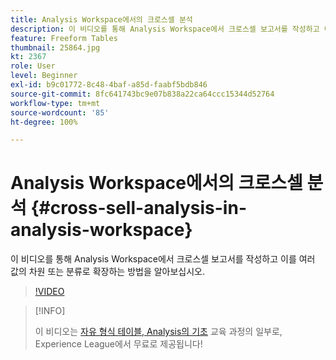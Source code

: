 ```yaml
---
title: Analysis Workspace에서의 크로스셀 분석
description: 이 비디오를 통해 Analysis Workspace에서 크로스셀 보고서를 작성하고 이를 여러 값의 차원 또는 분류로 확장하는 방법을 알아보십시오.
feature: Freeform Tables
thumbnail: 25864.jpg
kt: 2367
role: User
level: Beginner
exl-id: b9c01772-8c48-4baf-a85d-faabf5bdb846
source-git-commit: 8fc641743bc9e07b838a22ca64ccc15344d52764
workflow-type: tm+mt
source-wordcount: '85'
ht-degree: 100%

---
```


# Analysis Workspace에서의 크로스셀 분석 {#cross-sell-analysis-in-analysis-workspace}

이 비디오를 통해 Analysis Workspace에서 크로스셀 보고서를 작성하고 이를 여러 값의 차원 또는 분류로 확장하는 방법을 알아보십시오.

>[!VIDEO](https://video.tv.adobe.com/v/25864/?quality=12&learn=on)

>[!INFO]
>
> 이 비디오는 [자유 형식 테이블, Analysis의 기초](https://experienceleague.adobe.com/?recommended=Analytics-U-1-2020.3) 교육 과정의 일부로, Experience League에서 무료로 제공됩니다!
